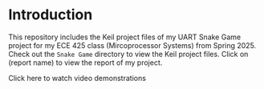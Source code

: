 # Introduction
This repository includes the Keil project files of my UART Snake Game project for my ECE 425 class (Mircoprocessor Systems) from Spring 2025.
Check out the `Snake Game` directory to view the Keil project files.
Click on (report name) to view the report of my project.

Click here to watch video demonstrations 


